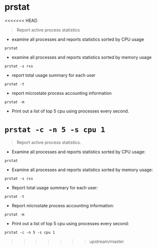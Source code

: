 # prstat

<<<<<<< HEAD
> Report active process statistics

- examine all processes and reports statistics sorted by CPU usage

`prstat`

- examine all processes and reports statistics sorted by memory usage

`prstat -s rss`

- report total usage summary for each user

`prstat -t`

- report microstate process accounting information

`prstat -m`

- Print out a list of top 5 cpu using processes every second.

`prstat -c -n 5 -s cpu 1`
=======
> Report active process statistics.

- Examine all processes and reports statistics sorted by CPU usage:

`prstat`

- Examine all processes and reports statistics sorted by memory usage:

`prstat -s rss`

- Report total usage summary for each user:

`prstat -t`

- Report microstate process accounting information:

`prstat -m`

- Print out a list of top 5 cpu using processes every second:

`prstat -c -n 5 -s cpu 1`
>>>>>>> upstream/master
